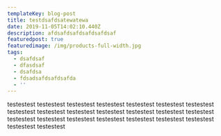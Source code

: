 ```yaml
---
templateKey: blog-post
title: testdsafdsatewatewa
date: 2019-11-05T14:02:10.440Z
description: afdsafdsafdsafdsafdsaf
featuredpost: true
featuredimage: /img/products-full-width.jpg
tags:
  - dsafdsaf
  - dfasdsaf
  - dsafdsa
  - fdsadsafdsafdsafda
  - ''
---
```

testestest testestest testestest testestest testestest testestest testestest testestest testestest testestest testestest testestest testestest testestest testestest testestest testestest testestest testestest testestest testestest testestest testestest
